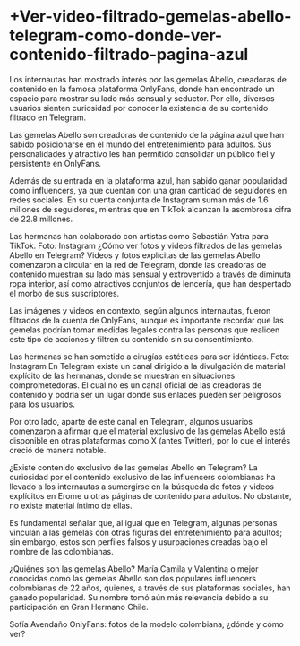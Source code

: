 # +Ver-video-filtrado-gemelas-abello-telegram-como-donde-ver-contenido-filtrado-pagina-azul

Los internautas han mostrado interés por las gemelas Abello, creadoras de contenido en la famosa plataforma OnlyFans, donde han encontrado un espacio para mostrar su lado más sensual y seductor. Por ello, diversos usuarios sienten curiosidad por conocer la existencia de su contenido filtrado en Telegram.

Las gemelas Abello son creadoras de contenido de la página azul que han sabido posicionarse en el mundo del entretenimiento para adultos. Sus personalidades y atractivo les han permitido consolidar un público fiel y persistente en OnlyFans.

Además de su entrada en la plataforma azul, han sabido ganar popularidad como influencers, ya que cuentan con una gran cantidad de seguidores en redes sociales. En su cuenta conjunta de Instagram suman más de 1.6 millones de seguidores, mientras que en TikTok alcanzan la asombrosa cifra de 22.8 millones.

Las hermanas han colaborado con artistas como Sebastián Yatra para TikTok. Foto: Instagram
¿Cómo ver fotos y videos filtrados de las gemelas Abello en Telegram?
Videos y fotos explícitas de las gemelas Abello comenzaron a circular en la red de Telegram, donde las creadoras de contenido muestran su lado más sensual y extrovertido a través de diminuta ropa interior, así como atractivos conjuntos de lencería, que han despertado el morbo de sus suscriptores.

Las imágenes y videos en contexto, según algunos internautas, fueron filtrados de la cuenta de OnlyFans, aunque es importante recordar que las gemelas podrían tomar medidas legales contra las personas que realicen este tipo de acciones y filtren su contenido sin su consentimiento.

Las hermanas se han sometido a cirugías estéticas para ser idénticas. Foto: Instagram
En Telegram existe un canal dirigido a la divulgación de material explícito de las hermanas, donde se muestran en situaciones comprometedoras. El cual no es un canal oficial de las creadoras de contenido y podría ser un lugar donde sus enlaces pueden ser peligrosos para los usuarios.


Por otro lado, aparte de este canal en Telegram, algunos usuarios comenzaron a afirmar que el material exclusivo de las gemelas Abello está disponible en otras plataformas como X (antes Twitter), por lo que el interés creció de manera notable.

¿Existe contenido exclusivo de las gemelas Abello en Telegram?
La curiosidad por el contenido exclusivo de las influencers colombianas ha llevado a los internautas a sumergirse en la búsqueda de fotos y videos explícitos en Erome u otras páginas de contenido para adultos. No obstante, no existe material íntimo de ellas.

Es fundamental señalar que, al igual que en Telegram, algunas personas vinculan a las gemelas con otras figuras del entretenimiento para adultos; sin embargo, estos son perfiles falsos y usurpaciones creadas bajo el nombre de las colombianas.


¿Quiénes son las gemelas Abello?
María Camila y Valentina o mejor conocidas como las gemelas Abello son dos populares influencers colombianas de 22 años, quienes, a través de sus plataformas sociales, han ganado popularidad. Su nombre tomó aún más relevancia debido a su participación en Gran Hermano Chile.

Sofía Avendaño OnlyFans: fotos de la modelo colombiana, ¿dónde y cómo ver?

